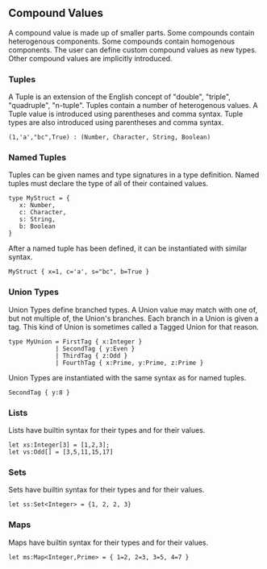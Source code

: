 ## Compound Values

A compound value is made up of smaller parts.
Some compounds contain heterogenous components.
Some compounds contain homogenous components.
The user can define custom compound values as new types.
Other compound values are implicitly introduced.

### Tuples

A Tuple is an extension of the English concept of "double", "triple", "quadruple", "n-tuple".
Tuples contain a number of heterogenous values.
A Tuple value is introduced using parentheses and comma syntax.
Tuple types are also introduced using parentheses and comma syntax.

```lsts
(1,'a',"bc",True) : (Number, Character, String, Boolean)
```

### Named Tuples

Tuples can be given names and type signatures in a type definition.
Named tuples must declare the type of all of their contained values.

```lsts
type MyStruct = {
   x: Number,
   c: Character,
   s: String,
   b: Boolean
}
```

After a named tuple has been defined, it can be instantiated with similar syntax.

```
MyStruct { x=1, c='a', s="bc", b=True }
```

### Union Types

Union Types define branched types.
A Union value may match with one of, but not multiple of, the Union's branches.
Each branch in a Union is given a tag.
This kind of Union is sometimes called a Tagged Union for that reason.

```lsts
type MyUnion = FirstTag { x:Integer }
             | SecondTag { y:Even }
             | ThirdTag { z:Odd }
             | FourthTag { x:Prime, y:Prime, z:Prime }
```

Union Types are instantiated with the same syntax as for named tuples.

```lsts
SecondTag { y:8 }
```

### Lists

Lists have builtin syntax for their types and for their values.

```lsts
let xs:Integer[3] = [1,2,3];
let vs:Odd[] = [3,5,11,15,17]
```

### Sets

Sets have builtin syntax for their types and for their values.

```lsts
let ss:Set<Integer> = {1, 2, 2, 3}
```

### Maps

Maps have builtin syntax for their types and for their values.

```lsts
let ms:Map<Integer,Prime> = { 1=2, 2=3, 3=5, 4=7 }
```

